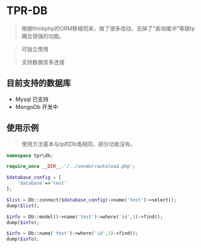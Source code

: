 # TPR-DB
> 根据thinkphp的ORM移植而来，做了很多改动，去掉了"查询缓冲"等跟tp耦合很强的功能。

> 可独立使用

> 支持数据库多连接

## 目前支持的数据库

* Mysql  已支持
* MongoDb 开发中

## 使用示例

> 使用方法基本与tp的Db类相同，部分功能没有。

``` php
namespace tpr\db;

require_once __DIR__.'/../vendor/autoload.php';

$database_config = [
    'database'=>'test'
];

$list = Db::connect($database_config)->name('test')->select();
dump($list);

$info = Db::model()->name('test')->where('id',1)->find();
dump($info);

$info = Db::name('test')->where('id',1)->find();
dump($info);
```
